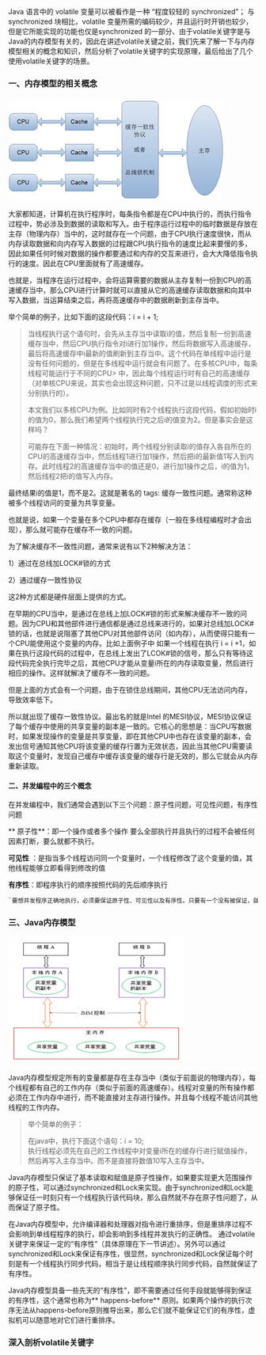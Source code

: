 Java 语言中的 volatile 变量可以被看作是一种 “程度较轻的 synchronized”； 与 synchronized 块相比，volatile 变量所需的编码较少，并且运行时开销也较少，但是它所能实现的功能也仅是synchronized 的一部分、由于volatile关键字是与Java的内存模型有关的，因此在讲述volatile关键之前，我们先来了解一下与内存模型相关的概念和知识，然后分析了volatile关键字的实现原理，最后给出了几个使用volatile关键字的场景。

### 一、内存模型的相关概念

### ![](/assets/import.png)

大家都知道，计算机在执行程序时，每条指令都是在CPU中执行的，而执行指令过程中，势必涉及到数据的读取和写入。由于程序运行过程中的临时数据是存放在主存（物理内存）当中的，这时就存在一个问题，由于CPU执行速度很快，而从内存读取数据和向内存写入数据的过程跟CPU执行指令的速度比起来要慢的多，因此如果任何时候对数据的操作都要通过和内存的交互来进行，会大大降低指令执行的速度。因此在CPU里面就有了高速缓存。

也就是，当程序在运行过程中，会将运算需要的数据从主存复制一份到CPU的高速缓存当中，那么CPU进行计算时就可以直接从它的高速缓存读取数据和向其中写入数据，当运算结束之后，再将高速缓存中的数据刷新到主存当中。

举个简单的例子，比如下面的这段代码：i = i + 1;

> 当线程执行这个语句时，会先从主存当中读取i的值，然后复制一份到高速缓存当中，然后CPU执行指令对i进行加1操作，然后将数据写入高速缓存，最后将高速缓存中i最新的值刷新到主存当中。这个代码在单线程中运行是没有任何问题的，但是在多线程中运行就会有问题了。在多核CPU中，每条线程可能运行于不同的CPU&gt;  中，因此每个线程运行时有自己的高速缓存（对单核CPU来说，其实也会出现这种问题，只不过是以线程调度的形式来分别执行的）。
>
> 本文我们以多核CPU为例。比如同时有2个线程执行这段代码，假如初始时i的值为0，那么我们希望两个线程执行完之后i的值变为2。但是事实会是这样吗？
>
> 可能存在下面一种情况：初始时，两个线程分别读取i的值存入各自所在的CPU的高速缓存当中，然后线程1进行加1操作，然后把i的最新值1写入到内存。此时线程2的高速缓存当中i的值还是0，进行加1操作之后，i的值为1，然后线程2把i的值写入内存。

最终结果i的值是1，而不是2。这就是著名的 tags:  缓存一致性问题。通常称这种被多个线程访问的变量为共享变量。

也就是说，如果一个变量在多个CPU中都存在缓存（一般在多线程编程时才会出现），那么就可能存在缓存不一致的问题。

为了解决缓存不一致性问题，通常来说有以下2种解决方法：

1）通过在总线加LOCK\#锁的方式

2）通过缓存一致性协议

这2种方式都是硬件层面上提供的方式。

在早期的CPU当中，是通过在总线上加LOCK\#锁的形式来解决缓存不一致的问题。因为CPU和其他部件进行通信都是通过总线来进行的，如果对总线加LOCK\#锁的话，也就是说阻塞了其他CPU对其他部件访问（如内存），从而使得只能有一个CPU能使用这个变量的内存。比如上面例子中 如果一个线程在执行 i = i +1，如果在执行这段代码的过程中，在总线上发出了LCOK\#锁的信号，那么只有等待这段代码完全执行完毕之后，其他CPU才能从变量i所在的内存读取变量，然后进行相应的操作。这样就解决了缓存不一致的问题。

但是上面的方式会有一个问题，由于在锁住总线期间，其他CPU无法访问内存，导致效率低下。

所以就出现了缓存一致性协议。最出名的就是Intel 的MESI协议，MESI协议保证了每个缓存中使用的共享变量的副本是一致的。它核心的思想是：当CPU写数据时，如果发现操作的变量是共享变量，即在其他CPU中也存在该变量的副本，会发出信号通知其他CPU将该变量的缓存行置为无效状态，因此当其他CPU需要读取这个变量时，发现自己缓存中缓存该变量的缓存行是无效的，那么它就会从内存重新读取。

#### 二、并发编程中的三个概念

在并发编程中，我们通常会遇到以下三个问题：原子性问题，可见性问题，有序性问题

** 原子性**：即一个操作或者多个操作 要么全部执行并且执行的过程不会被任何因素打断，要么就都不执行。

**可见性** ：是指当多个线程访问同一个变量时，一个线程修改了这个变量的值，其他线程能够立即看得到修改的值

**有序性**：即程序执行的顺序按照代码的先后顺序执行

```py
`要想并发程序正确地执行，必须要保证原子性、可见性以及有序性。只要有一个没有被保证，就有可能会导致程序运行不正确
```

### 三、Java内存模型

![](/assets/importncmx.png)

Java内存模型规定所有的变量都是存在主存当中（类似于前面说的物理内存），每个线程都有自己的工作内存（类似于前面的高速缓存）。线程对变量的所有操作都必须在工作内存中进行，而不能直接对主存进行操作。并且每个线程不能访问其他线程的工作内存。

> 举个简单的例子：
>
> 在java中，执行下面这个语句：i = 10;  
>  执行线程必须先在自己的工作线程中对变量i所在的缓存行进行赋值操作，然后再写入主存当中。而不是直接将数值10写入主存当中。

Java内存模型只保证了基本读取和赋值是原子性操作，如果要实现更大范围操作的原子性，可以通过synchronized和Lock来实现。由于synchronized和Lock能够保证任一时刻只有一个线程执行该代码块，那么自然就不存在原子性问题了，从而保证了原子性。

在Java内存模型中，允许编译器和处理器对指令进行重排序，但是重排序过程不会影响到单线程程序的执行，却会影响到多线程并发执行的正确性。
通过volatile关键字来保证一定的“有序性”（具体原理在下一节讲述）。另外可以通过synchronized和Lock来保证有序性，很显然，synchronized和Lock保证每个时刻是有一个线程执行同步代码，相当于是让线程顺序执行同步代码，自然就保证了有序性。

Java内存模型具备一些先天的“有序性”，即不需要通过任何手段就能够得到保证的有序性，这个通常也称为** happens-before** 原则。如果两个操作的执行次序无法从happens-before原则推导出来，那么它们就不能保证它们的有序性，虚拟机可以随意地对它们进行重排序。

### 深入剖析volatile关键字



